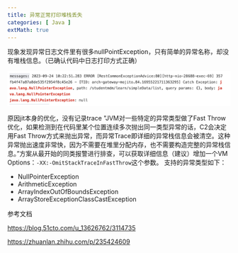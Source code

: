 ```yaml
---
title: 异常正常打印堆栈丢失
categories: [ Java ]
extMath: true
---
```


现象发现异常日志文件里有很多nullPointException，只有简单的异常名称，却没有堆栈信息。（已确认代码中日志打印方式正确）

![](/assets/2024/03/18/img_9.png)

原因jit本身的优化，没有记录trace "JVM对一些特定的异常类型做了Fast Throw优化，如果检测到在代码里某个位置连续多次抛出同一类型异常的话，C2会决定用Fast
Throw方式来抛出异常，而异常Trace即详细的异常栈信息会被清空。这种异常抛出速度非常快，因为不需要在堆里分配内存，也不需要构造完整的异常栈信息。”方案从最开始的同类报警进行排查，可以获取详细信息（建议）增加一个VM
Options：`-XX:-OmitStackTraceInFastThrow`这个参数。
支持的异常类型如下：

- NullPointerException
- ArithmeticException
- ArrayIndexOutOfBoundsException
- ArrayStoreExceptionClassCastException

参考文档

https://blog.51cto.com/u_13626762/3114735

https://zhuanlan.zhihu.com/p/235424609
